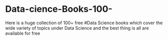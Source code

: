 # Data-cience-Books-100-
Here is a huge collection of 100+ free #Data Science books which cover the wide variety of topics under Data Science and the best thing is all are available for free
